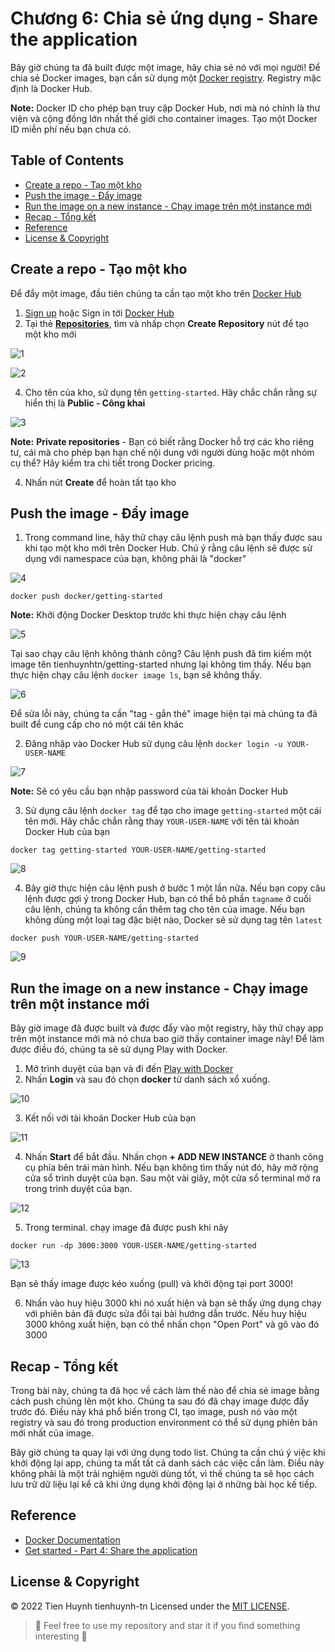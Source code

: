 # Chương 6: Chia sẻ ứng dụng - Share the application

Bây giờ chúng ta đã built được một image, hãy chia sẻ nó với mọi người! Để chia sẻ Docker images, bạn cần sử dụng một [Docker registry](https://github.com/tienhuynh-tn/docker-basic-tutorial/blob/main/Chapter1.md#3-ki%E1%BA%BFn-tr%C3%BAc-docker---docker-architecture). Registry mặc định là Docker Hub.

**Note:** Docker ID cho phép bạn truy cập Docker Hub, nơi mà nó chính là thư viện và cộng đồng lớn nhất thế giới cho container images. Tạo một Docker ID miễn phí nếu bạn chưa có.

## Table of Contents
- [Create a repo - Tạo một kho](#create-a-repo---tạo-một-kho)
- [Push the image - Đẩy image](#push-the-image---đẩy-image)
- [Run the image on a new instance - Chạy image trên một instance mới](#run-the-image-on-a-new-instance---chạy-image-trên-một-instance-mới)
- [Recap - Tổng kết](#recap----tổng-kết)
- [Reference](#reference)
- [License & Copyright](#license--copyright)

## Create a repo - Tạo một kho

Để đẩy một image, đầu tiên chúng ta cần tạo một kho trên [Docker Hub](https://hub.docker.com/)

1. [Sign up](https://github.com/tienhuynh-tn/docker-basic-tutorial/blob/main/Chapter2.md#4-t%E1%BA%A1o-t%C3%A0i-kho%E1%BA%A3n-tr%C3%AAn-docker-hub) hoặc Sign in tới [Docker Hub](https://hub.docker.com/)
2. Tại thẻ [**Repositories**](https://hub.docker.com/repositories), tìm và nhấp chọn **Create Repository** nút để tạo một kho mới

![1](./imgs/chapter6/1.png)

![2](./imgs/chapter6/2.png)

4. Cho tên của kho, sử dụng tên `getting-started`. Hãy chắc chắn rằng sự hiển thị là **Public - Công khai**

![3](./imgs/chapter6/3.png)

**Note:** **Private repositories** - Bạn có biết rằng Docker hỗ trợ các kho riêng tư, cái mà cho phép bạn hạn chế nội dung với người dùng hoặc một nhóm cụ thể? Hãy kiểm tra chi tiết trong Docker pricing.

4. Nhấn nút **Create** để hoàn tất tạo kho

## Push the image - Đẩy image

1. Trong command line, hãy thử chạy câu lệnh push mà bạn thấy được sau khi tạo một kho mới trên Docker Hub. Chú ý rằng câu lệnh sẽ được sử dụng với namespace của bạn, không phải là "docker"

![4](./imgs/chapter6/4.png)

```
docker push docker/getting-started
```

**Note:** Khởi động Docker Desktop trước khi thực hiện chạy câu lệnh

![5](./imgs/chapter6/5.png)

Tại sao chạy câu lệnh không thành công? Câu lệnh push đã tìm kiếm một image tên tienhuynhtn/getting-started nhưng lại không tìm thấy. Nếu bạn thực hiện chạy câu lệnh `docker image ls`, bạn sẽ không thấy.

![6](./imgs/chapter6/6.png)

Để sửa lỗi này, chúng ta cần "tag - gắn thẻ" image hiện tại mà chúng ta đã built để cung cấp cho nó một cái tên khác

2. Đăng nhập vào Docker Hub sử dụng câu lệnh `docker login -u YOUR-USER-NAME`

![7](./imgs/chapter6/7.png)

**Note:** Sẽ có yêu cầu bạn nhập password của tài khoản Docker Hub

3. Sử dụng câu lệnh `docker tag` để tạo cho image `getting-started` một cái tên mới. Hãy chắc chắn rằng thay `YOUR-USER-NAME` với tên tài khoản Docker Hub của bạn

```
docker tag getting-started YOUR-USER-NAME/getting-started
```

![8](./imgs/chapter6/8.png)

4. Bây giờ thực hiện câu lệnh push ở bước 1 một lần nữa. Nếu bạn copy câu lệnh được gợi ý trong Docker Hub, bạn có thể bỏ phần `tagname` ở cuối câu lệnh, chúng ta không cần thêm tag cho tên của image. Nếu bạn không dùng một loại tag đặc biệt nào, Docker sẽ sử dụng tag tên `latest`

```
docker push YOUR-USER-NAME/getting-started
```

![9](./imgs/chapter6/9.png)

## Run the image on a new instance - Chạy image trên một instance mới 

Bây giờ image đã được built và được đẩy vào một registry, hãy thử chạy app trên một instance mới mà nó chưa bao giờ thấy container image này! Để làm được điều đó, chúng ta sẽ sử dụng Play with Docker.

1. Mở trình duyệt của bạn và đi đến [Play with Docker](https://labs.play-with-docker.com/)
2. Nhấn **Login** và sau đó chọn **docker** từ danh sách xổ xuống.

![10](./imgs/chapter6/10.png)

3. Kết nối với tài khoản Docker Hub của bạn

![11](./imgs/chapter6/11.png)

4. Nhấn **Start** để bắt đầu. Nhấn chọn **+ ADD NEW INSTANCE** ở thanh công cụ phía bên trái màn hình. Nếu bạn không tìm thấy nút đó, hãy mở rộng cửa sổ trình duyệt của bạn. Sau một vài giây, một cửa sổ terminal mở ra trong trình duyệt của bạn.

![12](./imgs/chapter6/12.png)

5. Trong terminal. chạy image đã được push khi nãy

```
docker run -dp 3000:3000 YOUR-USER-NAME/getting-started
```

![13](./imgs/chapter6/13.png)

Bạn sẽ thấy image được kéo xuống (pull) và khởi động tại port 3000!

6. Nhấn vào huy hiệu 3000 khi nó xuất hiện và bạn sẽ thấy ứng dụng chạy với phiên bản đã được sửa đổi tại bài hướng dẫn trước. Nếu huy hiệu 3000 không xuất hiện, bạn có thể nhấn chọn "Open Port" và gõ vào đó 3000

## Recap  - Tổng kết

Trong bài này, chúng ta đã học về cách làm thế nào để chia sẻ image bằng cách push chúng lên một kho. Chúng ta sau đó đã chạy image được đẩy trước đó. Điều này khá phổ biến trong CI, tạo image, push nó vào một registry và sau đó trong production environment có thể sử dụng phiên bản mới nhất của image.

Bây giờ chúng ta quay lại với ứng dụng todo list. Chúng ta cần chú ý việc khi khởi động lại app, chúng ta mất tất cả danh sách các việc cần làm. Điều này không phải là một trải nghiệm người dùng tốt, vì thế chúng ta sẽ học cách lưu trữ dữ liệu lại kể cả khi ứng dụng khởi động lại ở những bài học kế tiếp.

## Reference
- [Docker Documentation](https://docs.docker.com/get-started/)
- [Get started - Part 4: Share the application](https://docs.docker.com/get-started/04_sharing_app/)

## License & Copyright
&copy; 2022 Tien Huynh tienhuynh-tn Licensed under the [MIT LICENSE](https://github.com/tienhuynh-tn/docker-basic-tutorial/blob/main/LICENSE).

> :love_you_gesture: Feel free to use my repository and star it if you find something interesting :love_you_gesture:

